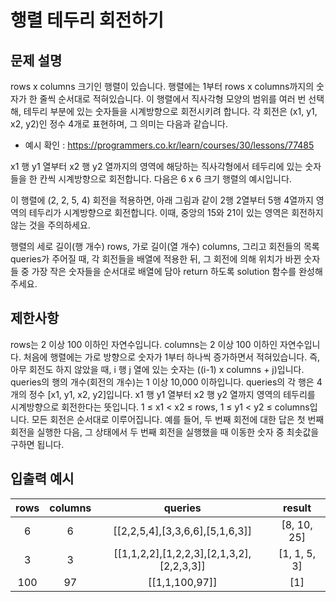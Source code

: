 # 행렬 테두리 회전하기
## 문제 설명
rows x columns 크기인 행렬이 있습니다. 행렬에는 1부터 rows x columns까지의 숫자가 한 줄씩 순서대로 적혀있습니다. 이 행렬에서 직사각형 모양의 범위를 여러 번 선택해, 테두리 부분에 있는 숫자들을 시계방향으로 회전시키려 합니다. 각 회전은 (x1, y1, x2, y2)인 정수 4개로 표현하며, 그 의미는 다음과 같습니다.

- 예시 확인 : https://programmers.co.kr/learn/courses/30/lessons/77485

x1 행 y1 열부터 x2 행 y2 열까지의 영역에 해당하는 직사각형에서 테두리에 있는 숫자들을 한 칸씩 시계방향으로 회전합니다.
다음은 6 x 6 크기 행렬의 예시입니다.

이 행렬에 (2, 2, 5, 4) 회전을 적용하면, 아래 그림과 같이 2행 2열부터 5행 4열까지 영역의 테두리가 시계방향으로 회전합니다. 이때, 중앙의 15와 21이 있는 영역은 회전하지 않는 것을 주의하세요.

행렬의 세로 길이(행 개수) rows, 가로 길이(열 개수) columns, 그리고 회전들의 목록 queries가 주어질 때, 각 회전들을 배열에 적용한 뒤, 그 회전에 의해 위치가 바뀐 숫자들 중 가장 작은 숫자들을 순서대로 배열에 담아 return 하도록 solution 함수를 완성해주세요.

## 제한사항
rows는 2 이상 100 이하인 자연수입니다.
columns는 2 이상 100 이하인 자연수입니다.
처음에 행렬에는 가로 방향으로 숫자가 1부터 하나씩 증가하면서 적혀있습니다.
즉, 아무 회전도 하지 않았을 때, i 행 j 열에 있는 숫자는 ((i-1) x columns + j)입니다.
queries의 행의 개수(회전의 개수)는 1 이상 10,000 이하입니다.
queries의 각 행은 4개의 정수 [x1, y1, x2, y2]입니다.
x1 행 y1 열부터 x2 행 y2 열까지 영역의 테두리를 시계방향으로 회전한다는 뜻입니다.
1 ≤ x1 < x2 ≤ rows, 1 ≤ y1 < y2 ≤ columns입니다.
모든 회전은 순서대로 이루어집니다.
예를 들어, 두 번째 회전에 대한 답은 첫 번째 회전을 실행한 다음, 그 상태에서 두 번째 회전을 실행했을 때 이동한 숫자 중 최솟값을 구하면 됩니다.

## 입출력 예시
| rows | columns | queries | result |
| :-: | :-: | :-----------------------------------------: | :-----------: |
| 6 | 6 | [[2,2,5,4],[3,3,6,6],[5,1,6,3]] | [8, 10, 25] |
| 3 | 3 | [[1,1,2,2],[1,2,2,3],[2,1,3,2],[2,2,3,3]] | [1, 1, 5, 3] |
| 100 | 97 | [[1,1,100,97]] | [1] |